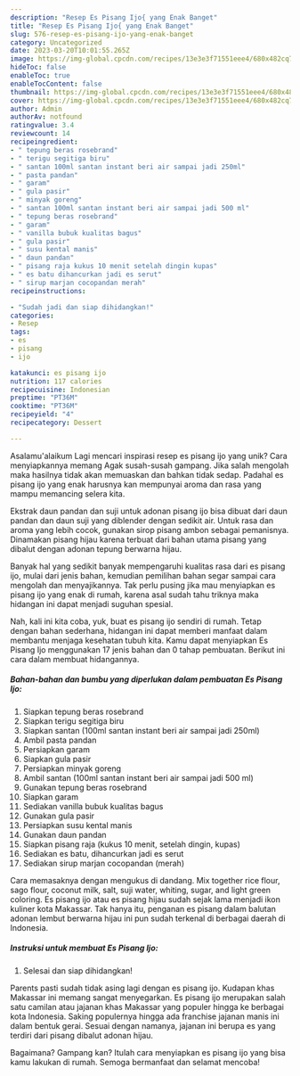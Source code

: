 ```yaml
---
description: "Resep Es Pisang Ijo{ yang Enak Banget"
title: "Resep Es Pisang Ijo{ yang Enak Banget"
slug: 576-resep-es-pisang-ijo-yang-enak-banget
category: Uncategorized
date: 2023-03-20T10:01:55.265Z
image: https://img-global.cpcdn.com/recipes/13e3e3f71551eee4/680x482cq70/es-pisang-ijo-foto-resep-utama.jpg
hideToc: false
enableToc: true
enableTocContent: false
thumbnail: https://img-global.cpcdn.com/recipes/13e3e3f71551eee4/680x482cq70/es-pisang-ijo-foto-resep-utama.jpg
cover: https://img-global.cpcdn.com/recipes/13e3e3f71551eee4/680x482cq70/es-pisang-ijo-foto-resep-utama.jpg
author: Admin
authorAv: notfound
ratingvalue: 3.4
reviewcount: 14
recipeingredient:
- " tepung beras rosebrand"
- " terigu segitiga biru"
- " santan 100ml santan instant beri air sampai jadi 250ml"
- " pasta pandan"
- " garam"
- " gula pasir"
- " minyak goreng"
- " santan 100ml santan instant beri air sampai jadi 500 ml"
- " tepung beras rosebrand"
- " garam"
- " vanilla bubuk kualitas bagus"
- " gula pasir"
- " susu kental manis"
- " daun pandan"
- " pisang raja kukus 10 menit setelah dingin kupas"
- " es batu dihancurkan jadi es serut"
- " sirup marjan cocopandan merah"
recipeinstructions:

- "Sudah jadi dan siap dihidangkan!"
categories:
- Resep
tags:
- es
- pisang
- ijo

katakunci: es pisang ijo 
nutrition: 117 calories
recipecuisine: Indonesian
preptime: "PT36M"
cooktime: "PT36M"
recipeyield: "4"
recipecategory: Dessert

---
```



Asalamu'alaikum Lagi mencari inspirasi resep es pisang ijo yang unik? Cara menyiapkannya memang Agak susah-susah gampang. Jika salah mengolah maka hasilnya tidak akan memuaskan dan bahkan tidak sedap. Padahal es pisang ijo yang enak harusnya kan mempunyai aroma dan rasa yang mampu memancing selera kita.


Ekstrak daun pandan dan suji untuk adonan pisang ijo bisa dibuat dari daun pandan dan daun suji yang diblender dengan sedikit air. Untuk rasa dan aroma yang lebih cocok, gunakan sirop pisang ambon sebagai pemanisnya. Dinamakan pisang hijau karena terbuat dari bahan utama pisang yang dibalut dengan adonan tepung berwarna hijau.

Banyak hal yang sedikit banyak mempengaruhi kualitas rasa dari es pisang ijo, mulai dari jenis bahan, kemudian pemilihan bahan segar sampai cara mengolah dan menyajikannya. Tak perlu pusing jika mau menyiapkan es pisang ijo yang enak di rumah, karena asal sudah tahu triknya maka hidangan ini dapat menjadi suguhan spesial.


Nah, kali ini kita coba, yuk, buat es pisang ijo sendiri di rumah. Tetap dengan bahan sederhana, hidangan ini dapat memberi manfaat dalam membantu menjaga kesehatan tubuh kita. Kamu dapat menyiapkan Es Pisang Ijo menggunakan 17 jenis bahan dan 0 tahap pembuatan. Berikut ini cara dalam membuat hidangannya.

<!--inarticleads1-->

##### Bahan-bahan dan bumbu yang diperlukan dalam pembuatan Es Pisang Ijo:

1. Siapkan  tepung beras rosebrand
1. Siapkan  terigu segitiga biru
1. Siapkan  santan (100ml santan instant beri air sampai jadi 250ml)
1. Ambil  pasta pandan
1. Persiapkan  garam
1. Siapkan  gula pasir
1. Persiapkan  minyak goreng
1. Ambil  santan (100ml santan instant beri air sampai jadi 500 ml)
1. Gunakan  tepung beras rosebrand
1. Siapkan  garam
1. Sediakan  vanilla bubuk kualitas bagus
1. Gunakan  gula pasir
1. Persiapkan  susu kental manis
1. Gunakan  daun pandan
1. Siapkan  pisang raja (kukus 10 menit, setelah dingin, kupas)
1. Sediakan  es batu, dihancurkan jadi es serut
1. Sediakan  sirup marjan cocopandan (merah)


Cara memasaknya dengan mengukus di dandang. Mix together rice flour, sago flour, coconut milk, salt, suji water, whiting, sugar, and light green coloring. Es pisang ijo atau es pisang hijau sudah sejak lama menjadi ikon kuliner kota Makassar. Tak hanya itu, penganan es pisang dalam balutan adonan lembut berwarna hijau ini pun sudah terkenal di berbagai daerah di Indonesia. 

<!--inarticleads2-->

##### Instruksi untuk membuat Es Pisang Ijo:


1. Selesai dan siap dihidangkan!

Parents pasti sudah tidak asing lagi dengan es pisang ijo. Kudapan khas Makassar ini memang sangat menyegarkan. Es pisang ijo merupakan salah satu camilan atau jajanan khas Makassar yang populer hingga ke berbagai kota Indonesia. Saking populernya hingga ada franchise jajanan manis ini dalam bentuk gerai. Sesuai dengan namanya, jajanan ini berupa es yang terdiri dari pisang dibalut adonan hijau. 

Bagaimana? Gampang kan? Itulah cara menyiapkan es pisang ijo yang bisa kamu lakukan di rumah. Semoga bermanfaat dan selamat mencoba!
